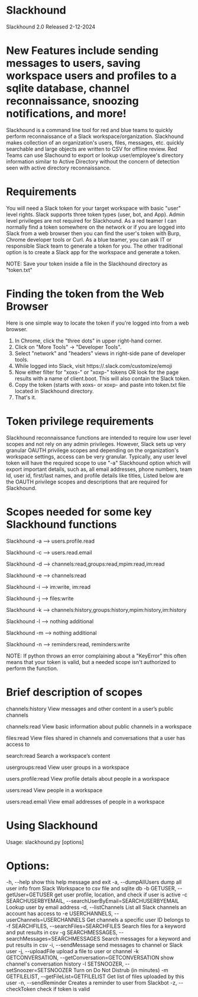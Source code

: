# Slackhound

Slackhound 2.0 Released 2-12-2024

# New Features include sending messages to users, saving workspace users and profiles to a sqlite database, channel reconnaissance, snoozing notifications, and more!

Slackhound is a command line tool for red and blue teams to quickly perform reconnaissance of a Slack workspace/organization. Slackhound makes collection of an organization's users, files, messages, etc. quickly searchable and large objects are written to CSV for offline review. Red Teams can use Slachound to export or lookup user/employee's directory information similar to Active Directory without the concern of detection seen with active directory reconnaissance. 

# Requirements
You will need a Slack token for your target workspace with basic "user" level rights. Slack supports three token types (user, bot, and App). Admin level privileges are not required for Slackhound. As a red teamer I can normally find a token somewhere on the network or if you are logged into Slack from a web browser then you can find the user's token with Burp, Chrome developer tools or Curl. As a blue teamer, you can ask IT or responsible Slack team to generate a token for you. The other traditional option is to create a Slack app for the workspace and generate a token.

NOTE: Save your token inside a file in the Slackhound directory as "token.txt"

# Finding the token from the Web Browser

Here is one simple way to locate the token if you're logged into from a web browser.
1. In Chrome, click the "three dots" in upper right-hand corner.
2. Click on "More Tools" -> "Developer Tools".
3. Select "network" and "headers" views in right-side pane of developer tools.
4. While logged into Slack, visit https://<workspace-name>.slack.com/customize/emoji
5. Now either filter for "xoxs-" or "xoxp-" tokens OR look for the page results with a name of client.boot. This will also contain the Slack token.
6. Copy the token (starts with xoxs- or xoxp- and paste into token.txt file located in Slackhound directory.
7. That's it.

# Token privilege requirements
Slackhound reconnaissance functions are intended to require low user level scopes and not rely on any admin privileges. However, Slack sets up very granular OAUTH privilege scopes and depending on the organization's workspace settings, access can be very granular. Typically, any user level token will have the required scope to use "-a" Slackhound option which will export important details, such as, all email addresses, phone numbers, team Id, user id, first/last names, and profile details like titles, Listed below are the OAUTH privilege scopes and descriptions that are required for Slackhound.

# Scopes needed for some key Slackhound functions

Slackhound -a —> users.profile.read

Slackhound -c —> users.read.email

Slackhound -d —> channels:read,groups:read,mpim:read,im:read

Slackhound -e —> channels:read

Slackhound -i —> im:write, im:read

Slackhound -j —> files:write

Slackhound -k —> channels:history,groups:history,mpim:history,im:history

Slackhound -l —> nothing additional

Slackhound -m —> nothing additional

Slackhound -n —> reminders:read, reminders:write

NOTE: If python throws an error complaining about a "KeyError" this often means that your token is valid, but a needed scope isn't authorized to perform the function.

# Brief description of scopes
channels:history
View messages and other content in a user’s public channels

channels:read
View basic information about public channels in a workspace

files:read
View files shared in channels and conversations that a user has access to

search:read
Search a workspace’s content

usergroups:read
View user groups in a workspace

users.profile:read
View profile details about people in a workspace

users:read
View people in a workspace

users:read.email
View email addresses of people in a workspace

# Using Slackhound
Usage: slackhound.py [options]

# Options:
  -h, --help            show this help message and exit
  -a, --dumpAllUsers    dump all user info from Slack Workspace to csv file and sqlite db
  -b GETUSER, --getUser=GETUSER
                        get user profile, location, and check if user is
                        active
  -c SEARCHUSERBYEMAIL, --searchUserByEmail=SEARCHUSERBYEMAIL
                        Lookup user by email address
  -d, --listChannels    List all Slack channels an account has access to
  -e USERCHANNELS, --userChannels=USERCHANNELS
                        Get channels a specific user ID belongs to
  -f SEARCHFILES, --searchFiles=SEARCHFILES
                        Search files for a keyword and put results in csv
  -g SEARCHMESSAGES, --searchMessages=SEARCHMESSAGES
                        Search messages for a keyword and put results in csv
  -i, --sendMessage     send messages to channel or Slack user
  -j, --uploadFile      upload a file to user or channel
  -k GETCONVERSATION, --getConversation=GETCONVERSATION
                        show channel's conversation history
  -l SETSNOOZER, --setSnoozer=SETSNOOZER
                        Turn on Do Not Distrub (in minutes)
  -m GETFILELIST, --getFileList=GETFILELIST
                        Get list of files uploaded by this user
  -n, --sendReminder    Creates a reminder to user from Slackbot
  -z, --checkToken      check if token is valid
